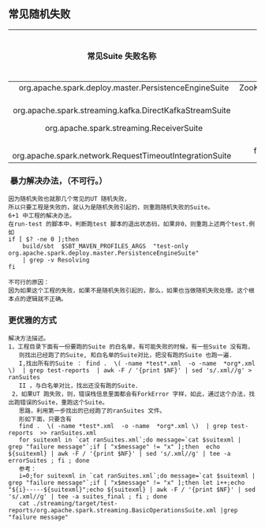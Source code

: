 ## 常见随机失败

| 常见Suite 失败名称|单元测试|错误栈|所处工程  |  出现次数 |
|  :----: | :----: | :----: | :----: | :----: | 
|    org.apache.spark.deploy.master.PersistenceEngineSuite  |  ZooKeeperPersistenceEngine  | null    | Spark_UT_Test_24 |  1 |
|   org.apache.spark.streaming.kafka.DirectKafkaStreamSuite |     null    | null  |  null |  0 |
|   org.apache.spark.streaming.ReceiverSuite  |    receiver life cycle  |  Error Message  |  Spark_UT_Test_09 | 1 |
|    org.apache.spark.network.RequestTimeoutIntegrationSuite | furtherRequestsDelay | null | Spark_UT_Test_88 | 1 |

###  暴力解决办法，（不可行。）
```
因为随机失败也就那几个常见的UT 随机失败，
所以只要工程是失败的，就认为是随机失败引起的，则重跑随机失败的Suite。
6+1 中工程的解决办法。
在run-test 的脚本中，判断跑test 脚本的退出状态码，如果非0，则重跑上述两个test.例如
if [ $? -ne 0 ];then 
	build/sbt  $SBT_MAVEN_PROFILES_ARGS  "test-only org.apache.spark.deploy.master.PersistenceEngineSuite"  
	| grep -v Resolving
fi

不可行的原因：
因为如果这个工程的失败，如果不是随机失败引起的，那么，如果也当做随机失败处理。这个根本点的逻辑就不正确。
```

### 更优雅的方式
```
解决方法描述。
1，工程目录下面有一份要跑的Suite 的白名单，有可能失败的时候，有一些Suite 没有跑，
   则找出已经跑了的Suite, 和白名单的Suite对比，把没有跑的Suite 也跑一遍.
   I,找出所有的Suite ： find .  \( -name *test*.xml  -o -name  *org*.xml \)  | grep test-reports  | awk -F / '{print $NF}' | sed 's/.xml//g' > ranSuites
   II ，与白名单对比，找出还没有跑的Suite.
 2，如果UT 跑失败，则，错误栈信息里面都会有ForkError 字样，如此，通过这个办法，找出跑错误的Suite，重跑这个Suite。
   思路，利用第一步找出的已经跑了的ranSuites 文件。
   形如下面，只要含有
   find .  \( -name *test*.xml  -o -name  *org*.xml \)  | grep test-reports  >> ranSuites.xml
   for suitexml in `cat ranSuites.xml`;do message=`cat $suitexml | grep "failure message"`;if [ "x$message" != "x" ];then  echo ${suitexml} | awk -F / '{print $NF}' | sed 's/.xml//g' | tee -a errorSuites ; fi ; done 
   参考：
   i=0;for suitexml in `cat ranSuites.xml`;do message=`cat $suitexml | grep "failure message"`;if [ "x$message" != "x" ];then let i++;echo "${i}-----${suitexml}";echo ${suitexml} | awk -F / '{print $NF}' | sed 's/.xml//g' | tee -a suites_final ; fi ; done 
   cat ./streaming/target/test-reports/org.apache.spark.streaming.BasicOperationsSuite.xml |grep "failure message"
   
```
